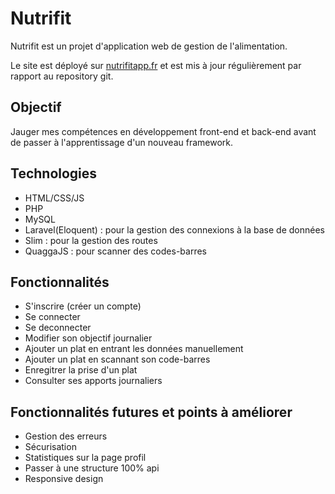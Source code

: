 # Nutrifit

Nutrifit est un projet d'application web de gestion de l'alimentation.

Le site est déployé sur [nutrifitapp.fr](https://nutrifitapp.fr) et est mis à jour régulièrement par rapport au repository git.

## Objectif

Jauger mes compétences en développement front-end et back-end avant de passer à l'apprentissage d'un nouveau framework.

## Technologies

- HTML/CSS/JS
- PHP
- MySQL
- Laravel(Eloquent) : pour la gestion des connexions à la base de données
- Slim : pour la gestion des routes
- QuaggaJS : pour scanner des codes-barres

## Fonctionnalités

- S'inscrire (créer un compte)
- Se connecter
- Se deconnecter
- Modifier son objectif journalier
- Ajouter un plat en entrant les données manuellement
- Ajouter un plat en scannant son code-barres
- Enregitrer la prise d'un plat
- Consulter ses apports journaliers

## Fonctionnalités futures et points à améliorer

- Gestion des erreurs
- Sécurisation
- Statistiques sur la page profil
- Passer à une structure 100% api
- Responsive design
